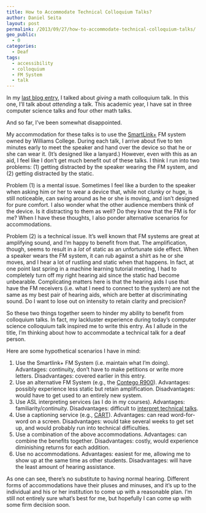 ```yaml
---
title: How to Accommodate Technical Colloquium Talks?
author: Daniel Seita
layout: post
permalink: /2013/09/27/how-to-accommodate-technical-colloquium-talks/
geo_public:
  - 0
categories:
  - Deaf
tags:
  - accessibility
  - colloquium
  - FM System
  - talk
---
```

In my [last blog entry][1], I talked about *giving* a math colloquium talk. In this one, I&#8217;ll talk about *attending* a talk. This academic year, I have sat in three computer science talks and four other math talks.

And so far, I&#8217;ve been somewhat disappointed.

My accommodation for these talks is to use the [SmartLink+][2] FM system owned by Williams College. During each talk, I arrive about five to ten minutes early to meet the speaker and hand over the device so that he or she can wear it. (It&#8217;s designed like a lanyard.) However, even with this as an aid, I feel like I don&#8217;t get much benefit out of these talks. I think I run into two problems: (1) getting distracted by the speaker wearing the FM system, and (2) getting distracted by the static.

Problem (1) is a mental issue. Sometimes I feel like a burden to the speaker when asking him or her to wear a device that, while not clunky or huge, is still noticeable, can swing around as he or she is moving, and isn&#8217;t designed for pure comfort. I also wonder what the other audience members think of the device. Is it distracting to them as well? Do they know that the FM is for me? When I have these thoughts, I also ponder alternative scenarios for accommodations.

Problem (2) is a technical issue. It&#8217;s well known that FM systems are great at amplifying sound, and I&#8217;m happy to benefit from that. The amplification, though, seems to result in a *lot* of static as an unfortunate side effect. When a speaker wears the FM system, it can rub against a shirt as he or she moves, and I hear a lot of rustling and static when that happens. In fact, at one point last spring in a machine learning tutorial meeting, I had to completely turn off my right hearing aid since the static had become unbearable. Complicating matters here is that the hearing aids I use that have the FM receivers (i.e. what I need to connect to the system) are not the same as my best pair of hearing aids, which are better at discriminating sound. Do I want to lose out on intensity to retain clarity and precision?

So these two things together seem to hinder my ability to benefit from colloquium talks. In fact, my lackluster experience during today&#8217;s computer science colloquium talk inspired me to write this entry. As I allude in the title, I&#8217;m thinking about how to accommodate a technical talk for a deaf person.

Here are some hypothetical scenarios I have in mind:

  1. Use the Smartlink+ FM System (i.e. maintain what I&#8217;m doing). Advantages: continuity, don&#8217;t have to make petitions or write more letters. Disadvantages: covered earlier in this entry.
  2. Use an alternative FM System (e.g., the [Contego R900][3]). Advantages: possibly experience less static but retain amplification. Disadvantages: would have to get used to an entirely new system.
  3. Use ASL interpreting services (as I do in my courses). Advantages: familiarity/continuity. Disadvantages: difficult to [interpret technical talks][4].
  4. Use a captioning service (e.g., [CART][5]). Advantages: can read word-for-word on a screen. Disadvantages: would take several weeks to get set up, and would probably run into technical difficulties.
  5. Use a combination of the above accommodations. Advantages: can combine the benefits together. Disadvantages: costly, would experience diminishing returns for each addition.
  6. Use no accommodations. Advantages: easiest for me, allowing me to show up at the same time as other students. Disadvantages: will have the least amount of hearing assistance.

As one can see, there&#8217;s no substitute to having normal hearing. Different forms of accommodations have their pluses and minuses, and it&#8217;s up to the individual and his or her institution to come up with a reasonable plan. I&#8217;m still not entirely sure what&#8217;s best for me, but hopefully I can come up with some firm decision soon.

 [1]: http://danieltakeshi.github.io/2013/09/17/my-williams-college-mathematics-colloquium-talk/
 [2]: http://www.phonak.com/com/b2c/en/products/fm/transmitters/smartlink_plus/overview.html
 [3]: http://danieltakeshi.github.io/2013/06/08/first-thoughts-on-the-contego-r900-fm-system/
 [4]: http://danieltakeshi.github.io/2012/02/04/technical-term-dilemma/
 [5]: http://www.captionfirst.com/CART
